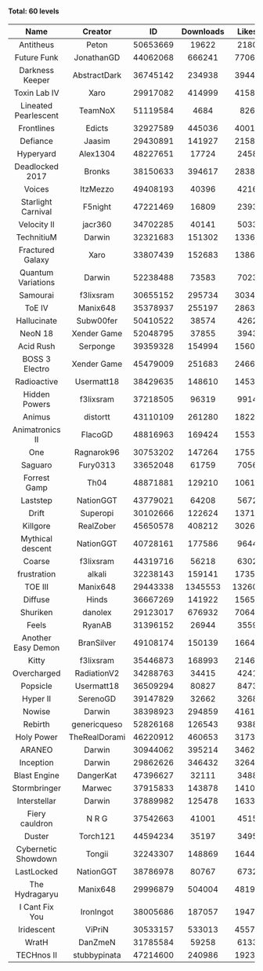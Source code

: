 #### Total: 60 levels

| Name | Creator | ID | Downloads | Likes |
|:---:|:---:|:---:|:---:|:---:|
| Antitheus | Peton | 50653669 | 19622 | 2180
| Future Funk | JonathanGD | 44062068 | 666241 | 77063
| Darkness Keeper | AbstractDark | 36745142 | 234938 | 39443
| Toxin Lab IV | Xaro | 29917082 | 414999 | 41581
| Lineated Pearlescent | TeamNoX | 51119584 | 4684 | 826
| Frontlines | Edicts | 32927589 | 445036 | 40017
| Defiance | Jaasim | 29430891 | 141927 | 21583
| Hyperyard | Alex1304 | 48227651 | 17724 | 2458
| Deadlocked 2017 | Bronks | 38150633 | 394617 | 28387
| Voices | ItzMezzo | 49408193 | 40396 | 4216
| Starlight Carnival | F5night | 47221469 | 16809 | 2393
| Velocity II | jacr360 | 34702285 | 40141 | 5033
| TechnitiuM | Darwin | 32321683 | 151302 | 13368
| Fractured Galaxy  | Xaro | 33807439 | 152683 | 13860
| Quantum Variations | Darwin | 52238488 | 73583 | 7023
| Samourai | f3lixsram | 30655152 | 295734 | 30343
| ToE IV  | Manix648 | 35378937 | 255197 | 28633
| Hallucinate | Subw00fer | 50410522 | 38574 | 4262
| NeoN 18 | Xender Game | 52048795 | 37855 | 3943
| Acid Rush | Serponge | 39359328 | 154994 | 15600
| BOSS 3 Electro | Xender Game | 45479009 | 251683 | 24662
| Radioactive | Usermatt18 | 38429635 | 148610 | 14536
| Hidden Powers | f3lixsram | 37218505 | 96319 | 9914
| Animus | distortt | 43110109 | 261280 | 18224
| Animatronics II | FlacoGD | 48816963 | 169424 | 15537
| One | Ragnarok96 | 30753202 | 147264 | 17550
| Saguaro | Fury0313 | 33652048 | 61759 | 7056
| Forrest Gamp | Th04 | 48871881 | 129210 | 10615
| Laststep | NationGGT | 43779021 | 64208 | 5672
| Drift | Superopi | 30102666 | 122624 | 13717
| Killgore | RealZober | 45650578 | 408212 | 30264
| Mythical descent | NationGGT | 40728161 | 177586 | 9644
| Coarse | f3lixsram | 44319716 | 56218 | 6302
| frustration | alkali | 32238143 | 159141 | 17356
| TOE III | Manix648 | 29443338 | 1345553 | 132601
| Diffuse | Hinds | 36667269 | 141922 | 15655
| Shuriken | danolex | 29123017 | 676932 | 70646
| Feels | RyanAB | 31396152 | 26944 | 3559
| Another Easy Demon | BranSilver | 49108174 | 150139 | 16649
| Kitty | f3lixsram | 35446873 | 168993 | 21465
| Overcharged | RadiationV2 | 34288763 | 34415 | 4241
| Popsicle | Usermatt18 | 36509294 | 80827 | 8473
| Hyper II | SerenoGD | 39147829 | 32662 | 3268
| Nowise | Darwin | 38398923 | 294859 | 41618
| Rebirth | genericqueso | 52826168 | 126543 | 9388
| Holy Power | TheRealDorami | 46220912 | 460653 | 31737
| ARANEO | Darwin | 30944062 | 395214 | 34624
| Inception | Darwin | 29862626 | 346432 | 32644
| Blast Engine | DangerKat | 47396627 | 32111 | 3488
| Stormbringer | Marwec | 37915833 | 143878 | 14102
| Interstellar | Darwin | 37889982 | 125478 | 16330
| Fiery cauldron | N R G | 37542663 | 41001 | 4515
| Duster | Torch121 | 44594234 | 35197 | 3495
| Cybernetic Showdown  | Tongii | 32243307 | 148869 | 16447
| LastLocked | NationGGT | 38786978 | 80767 | 6732
| The Hydragaryu | Manix648 | 29996879 | 504004 | 48198
| I Cant Fix You | IronIngot | 38005686 | 187057 | 19476
| Iridescent | ViPriN | 30533157 | 533013 | 45579
| WratH | DanZmeN | 31785584 | 59258 | 6133
| TECHnos II | stubbypinata | 47214600 | 240986 | 19232
